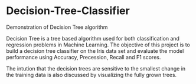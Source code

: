 # Decision-Tree-Classifier
Demonstration of Decision Tree algorithm

Decision Tree is a tree based algorithm used for both classification and regression problems in Machine Learning. The objective of this project is to build a decision tree classifier on the Iris data set and evaluate the model performance using Accuracy, Precession, Recall and F1 scores. 

The intution that the decision trees are sensitive to the smallest change in the training data is also discussed by visualizing the fully grown trees.
